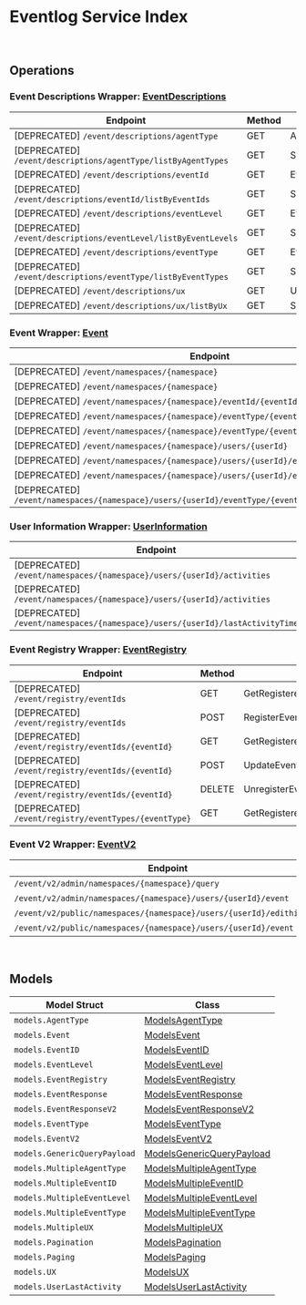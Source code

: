 # Eventlog Service Index

&nbsp;

## Operations

### Event Descriptions Wrapper:  [EventDescriptions](../../eventlog-sdk/pkg/wrapper_eventDescriptions.go)
| Endpoint | Method | ID | Class | Wrapper | Example |
|---|---|---|---|---|---|
| [DEPRECATED] `/event/descriptions/agentType` | GET | AgentTypeDescriptionHandlerShort | [AgentTypeDescriptionHandlerShort](../../eventlog-sdk/pkg/eventlogclient/event_descriptions/event_descriptions_client.go) | [AgentTypeDescriptionHandlerShort](../../eventlog-sdk/pkg/wrapper_eventDescriptions.go) | [AgentTypeDescriptionHandlerShort](../../samples/cli/cmd/eventlog/eventDescriptions/agentTypeDescriptionHandler.go) |
| [DEPRECATED] `/event/descriptions/agentType/listByAgentTypes` | GET | SpecificAgentTypeDescriptionHandlerShort | [SpecificAgentTypeDescriptionHandlerShort](../../eventlog-sdk/pkg/eventlogclient/event_descriptions/event_descriptions_client.go) | [SpecificAgentTypeDescriptionHandlerShort](../../eventlog-sdk/pkg/wrapper_eventDescriptions.go) | [SpecificAgentTypeDescriptionHandlerShort](../../samples/cli/cmd/eventlog/eventDescriptions/specificAgentTypeDescriptionHandler.go) |
| [DEPRECATED] `/event/descriptions/eventId` | GET | EventIDDescriptionHandlerShort | [EventIDDescriptionHandlerShort](../../eventlog-sdk/pkg/eventlogclient/event_descriptions/event_descriptions_client.go) | [EventIDDescriptionHandlerShort](../../eventlog-sdk/pkg/wrapper_eventDescriptions.go) | [EventIDDescriptionHandlerShort](../../samples/cli/cmd/eventlog/eventDescriptions/eventIDDescriptionHandler.go) |
| [DEPRECATED] `/event/descriptions/eventId/listByEventIds` | GET | SpecificEventIDDescriptionHandlerShort | [SpecificEventIDDescriptionHandlerShort](../../eventlog-sdk/pkg/eventlogclient/event_descriptions/event_descriptions_client.go) | [SpecificEventIDDescriptionHandlerShort](../../eventlog-sdk/pkg/wrapper_eventDescriptions.go) | [SpecificEventIDDescriptionHandlerShort](../../samples/cli/cmd/eventlog/eventDescriptions/specificEventIDDescriptionHandler.go) |
| [DEPRECATED] `/event/descriptions/eventLevel` | GET | EventLevelDescriptionHandlerShort | [EventLevelDescriptionHandlerShort](../../eventlog-sdk/pkg/eventlogclient/event_descriptions/event_descriptions_client.go) | [EventLevelDescriptionHandlerShort](../../eventlog-sdk/pkg/wrapper_eventDescriptions.go) | [EventLevelDescriptionHandlerShort](../../samples/cli/cmd/eventlog/eventDescriptions/eventLevelDescriptionHandler.go) |
| [DEPRECATED] `/event/descriptions/eventLevel/listByEventLevels` | GET | SpecificEventLevelDescriptionHandlerShort | [SpecificEventLevelDescriptionHandlerShort](../../eventlog-sdk/pkg/eventlogclient/event_descriptions/event_descriptions_client.go) | [SpecificEventLevelDescriptionHandlerShort](../../eventlog-sdk/pkg/wrapper_eventDescriptions.go) | [SpecificEventLevelDescriptionHandlerShort](../../samples/cli/cmd/eventlog/eventDescriptions/specificEventLevelDescriptionHandler.go) |
| [DEPRECATED] `/event/descriptions/eventType` | GET | EventTypeDescriptionHandlerShort | [EventTypeDescriptionHandlerShort](../../eventlog-sdk/pkg/eventlogclient/event_descriptions/event_descriptions_client.go) | [EventTypeDescriptionHandlerShort](../../eventlog-sdk/pkg/wrapper_eventDescriptions.go) | [EventTypeDescriptionHandlerShort](../../samples/cli/cmd/eventlog/eventDescriptions/eventTypeDescriptionHandler.go) |
| [DEPRECATED] `/event/descriptions/eventType/listByEventTypes` | GET | SpecificEventTypeDescriptionHandlerShort | [SpecificEventTypeDescriptionHandlerShort](../../eventlog-sdk/pkg/eventlogclient/event_descriptions/event_descriptions_client.go) | [SpecificEventTypeDescriptionHandlerShort](../../eventlog-sdk/pkg/wrapper_eventDescriptions.go) | [SpecificEventTypeDescriptionHandlerShort](../../samples/cli/cmd/eventlog/eventDescriptions/specificEventTypeDescriptionHandler.go) |
| [DEPRECATED] `/event/descriptions/ux` | GET | UXNameDescriptionHandlerShort | [UXNameDescriptionHandlerShort](../../eventlog-sdk/pkg/eventlogclient/event_descriptions/event_descriptions_client.go) | [UXNameDescriptionHandlerShort](../../eventlog-sdk/pkg/wrapper_eventDescriptions.go) | [UXNameDescriptionHandlerShort](../../samples/cli/cmd/eventlog/eventDescriptions/uxNameDescriptionHandler.go) |
| [DEPRECATED] `/event/descriptions/ux/listByUx` | GET | SpecificUXDescriptionHandlerShort | [SpecificUXDescriptionHandlerShort](../../eventlog-sdk/pkg/eventlogclient/event_descriptions/event_descriptions_client.go) | [SpecificUXDescriptionHandlerShort](../../eventlog-sdk/pkg/wrapper_eventDescriptions.go) | [SpecificUXDescriptionHandlerShort](../../samples/cli/cmd/eventlog/eventDescriptions/specificUXDescriptionHandler.go) |

### Event Wrapper:  [Event](../../eventlog-sdk/pkg/wrapper_event.go)
| Endpoint | Method | ID | Class | Wrapper | Example |
|---|---|---|---|---|---|
| [DEPRECATED] `/event/namespaces/{namespace}` | GET | GetEventByNamespaceHandlerShort | [GetEventByNamespaceHandlerShort](../../eventlog-sdk/pkg/eventlogclient/event/event_client.go) | [GetEventByNamespaceHandlerShort](../../eventlog-sdk/pkg/wrapper_event.go) | [GetEventByNamespaceHandlerShort](../../samples/cli/cmd/eventlog/event/getEventByNamespaceHandler.go) |
| [DEPRECATED] `/event/namespaces/{namespace}` | POST | PostEventHandlerShort | [PostEventHandlerShort](../../eventlog-sdk/pkg/eventlogclient/event/event_client.go) | [PostEventHandlerShort](../../eventlog-sdk/pkg/wrapper_event.go) | [PostEventHandlerShort](../../samples/cli/cmd/eventlog/event/postEventHandler.go) |
| [DEPRECATED] `/event/namespaces/{namespace}/eventId/{eventId}` | GET | GetEventByEventIDHandlerShort | [GetEventByEventIDHandlerShort](../../eventlog-sdk/pkg/eventlogclient/event/event_client.go) | [GetEventByEventIDHandlerShort](../../eventlog-sdk/pkg/wrapper_event.go) | [GetEventByEventIDHandlerShort](../../samples/cli/cmd/eventlog/event/getEventByEventIDHandler.go) |
| [DEPRECATED] `/event/namespaces/{namespace}/eventType/{eventType}` | GET | GetEventByEventTypeHandlerShort | [GetEventByEventTypeHandlerShort](../../eventlog-sdk/pkg/eventlogclient/event/event_client.go) | [GetEventByEventTypeHandlerShort](../../eventlog-sdk/pkg/wrapper_event.go) | [GetEventByEventTypeHandlerShort](../../samples/cli/cmd/eventlog/event/getEventByEventTypeHandler.go) |
| [DEPRECATED] `/event/namespaces/{namespace}/eventType/{eventType}/eventId/{eventId}` | GET | GetEventByEventTypeAndEventIDHandlerShort | [GetEventByEventTypeAndEventIDHandlerShort](../../eventlog-sdk/pkg/eventlogclient/event/event_client.go) | [GetEventByEventTypeAndEventIDHandlerShort](../../eventlog-sdk/pkg/wrapper_event.go) | [GetEventByEventTypeAndEventIDHandlerShort](../../samples/cli/cmd/eventlog/event/getEventByEventTypeAndEventIDHandler.go) |
| [DEPRECATED] `/event/namespaces/{namespace}/users/{userId}` | GET | GetEventByUserIDHandlerShort | [GetEventByUserIDHandlerShort](../../eventlog-sdk/pkg/eventlogclient/event/event_client.go) | [GetEventByUserIDHandlerShort](../../eventlog-sdk/pkg/wrapper_event.go) | [GetEventByUserIDHandlerShort](../../samples/cli/cmd/eventlog/event/getEventByUserIDHandler.go) |
| [DEPRECATED] `/event/namespaces/{namespace}/users/{userId}/eventId/{eventId}` | GET | GetEventByUserIDAndEventIDHandlerShort | [GetEventByUserIDAndEventIDHandlerShort](../../eventlog-sdk/pkg/eventlogclient/event/event_client.go) | [GetEventByUserIDAndEventIDHandlerShort](../../eventlog-sdk/pkg/wrapper_event.go) | [GetEventByUserIDAndEventIDHandlerShort](../../samples/cli/cmd/eventlog/event/getEventByUserIDAndEventIDHandler.go) |
| [DEPRECATED] `/event/namespaces/{namespace}/users/{userId}/eventType/{eventType}` | GET | GetEventByUserIDAndEventTypeHandlerShort | [GetEventByUserIDAndEventTypeHandlerShort](../../eventlog-sdk/pkg/eventlogclient/event/event_client.go) | [GetEventByUserIDAndEventTypeHandlerShort](../../eventlog-sdk/pkg/wrapper_event.go) | [GetEventByUserIDAndEventTypeHandlerShort](../../samples/cli/cmd/eventlog/event/getEventByUserIDAndEventTypeHandler.go) |
| [DEPRECATED] `/event/namespaces/{namespace}/users/{userId}/eventType/{eventType}/eventId/{eventId}` | GET | GetEventByUserEventIDAndEventTypeHandlerShort | [GetEventByUserEventIDAndEventTypeHandlerShort](../../eventlog-sdk/pkg/eventlogclient/event/event_client.go) | [GetEventByUserEventIDAndEventTypeHandlerShort](../../eventlog-sdk/pkg/wrapper_event.go) | [GetEventByUserEventIDAndEventTypeHandlerShort](../../samples/cli/cmd/eventlog/event/getEventByUserEventIDAndEventTypeHandler.go) |

### User Information Wrapper:  [UserInformation](../../eventlog-sdk/pkg/wrapper_userInformation.go)
| Endpoint | Method | ID | Class | Wrapper | Example |
|---|---|---|---|---|---|
| [DEPRECATED] `/event/namespaces/{namespace}/users/{userId}/activities` | GET | GetUserActivitiesHandlerShort | [GetUserActivitiesHandlerShort](../../eventlog-sdk/pkg/eventlogclient/user_information/user_information_client.go) | [GetUserActivitiesHandlerShort](../../eventlog-sdk/pkg/wrapper_userInformation.go) | [GetUserActivitiesHandlerShort](../../samples/cli/cmd/eventlog/userInformation/getUserActivitiesHandler.go) |
| [DEPRECATED] `/event/namespaces/{namespace}/users/{userId}/activities` | DELETE | DeleteUserActivitiesHandlerShort | [DeleteUserActivitiesHandlerShort](../../eventlog-sdk/pkg/eventlogclient/user_information/user_information_client.go) | [DeleteUserActivitiesHandlerShort](../../eventlog-sdk/pkg/wrapper_userInformation.go) | [DeleteUserActivitiesHandlerShort](../../samples/cli/cmd/eventlog/userInformation/deleteUserActivitiesHandler.go) |
| [DEPRECATED] `/event/namespaces/{namespace}/users/{userId}/lastActivityTime` | GET | LastUserActivityTimeHandlerShort | [LastUserActivityTimeHandlerShort](../../eventlog-sdk/pkg/eventlogclient/user_information/user_information_client.go) | [LastUserActivityTimeHandlerShort](../../eventlog-sdk/pkg/wrapper_userInformation.go) | [LastUserActivityTimeHandlerShort](../../samples/cli/cmd/eventlog/userInformation/lastUserActivityTimeHandler.go) |

### Event Registry Wrapper:  [EventRegistry](../../eventlog-sdk/pkg/wrapper_eventRegistry.go)
| Endpoint | Method | ID | Class | Wrapper | Example |
|---|---|---|---|---|---|
| [DEPRECATED] `/event/registry/eventIds` | GET | GetRegisteredEventsHandlerShort | [GetRegisteredEventsHandlerShort](../../eventlog-sdk/pkg/eventlogclient/event_registry/event_registry_client.go) | [GetRegisteredEventsHandlerShort](../../eventlog-sdk/pkg/wrapper_eventRegistry.go) | [GetRegisteredEventsHandlerShort](../../samples/cli/cmd/eventlog/eventRegistry/getRegisteredEventsHandler.go) |
| [DEPRECATED] `/event/registry/eventIds` | POST | RegisterEventHandlerShort | [RegisterEventHandlerShort](../../eventlog-sdk/pkg/eventlogclient/event_registry/event_registry_client.go) | [RegisterEventHandlerShort](../../eventlog-sdk/pkg/wrapper_eventRegistry.go) | [RegisterEventHandlerShort](../../samples/cli/cmd/eventlog/eventRegistry/registerEventHandler.go) |
| [DEPRECATED] `/event/registry/eventIds/{eventId}` | GET | GetRegisteredEventIDHandlerShort | [GetRegisteredEventIDHandlerShort](../../eventlog-sdk/pkg/eventlogclient/event_registry/event_registry_client.go) | [GetRegisteredEventIDHandlerShort](../../eventlog-sdk/pkg/wrapper_eventRegistry.go) | [GetRegisteredEventIDHandlerShort](../../samples/cli/cmd/eventlog/eventRegistry/getRegisteredEventIDHandler.go) |
| [DEPRECATED] `/event/registry/eventIds/{eventId}` | POST | UpdateEventRegistryHandlerShort | [UpdateEventRegistryHandlerShort](../../eventlog-sdk/pkg/eventlogclient/event_registry/event_registry_client.go) | [UpdateEventRegistryHandlerShort](../../eventlog-sdk/pkg/wrapper_eventRegistry.go) | [UpdateEventRegistryHandlerShort](../../samples/cli/cmd/eventlog/eventRegistry/updateEventRegistryHandler.go) |
| [DEPRECATED] `/event/registry/eventIds/{eventId}` | DELETE | UnregisterEventIDHandlerShort | [UnregisterEventIDHandlerShort](../../eventlog-sdk/pkg/eventlogclient/event_registry/event_registry_client.go) | [UnregisterEventIDHandlerShort](../../eventlog-sdk/pkg/wrapper_eventRegistry.go) | [UnregisterEventIDHandlerShort](../../samples/cli/cmd/eventlog/eventRegistry/unregisterEventIDHandler.go) |
| [DEPRECATED] `/event/registry/eventTypes/{eventType}` | GET | GetRegisteredEventsByEventTypeHandlerShort | [GetRegisteredEventsByEventTypeHandlerShort](../../eventlog-sdk/pkg/eventlogclient/event_registry/event_registry_client.go) | [GetRegisteredEventsByEventTypeHandlerShort](../../eventlog-sdk/pkg/wrapper_eventRegistry.go) | [GetRegisteredEventsByEventTypeHandlerShort](../../samples/cli/cmd/eventlog/eventRegistry/getRegisteredEventsByEventTypeHandler.go) |

### Event V2 Wrapper:  [EventV2](../../eventlog-sdk/pkg/wrapper_eventV2.go)
| Endpoint | Method | ID | Class | Wrapper | Example |
|---|---|---|---|---|---|
| `/event/v2/admin/namespaces/{namespace}/query` | POST | QueryEventStreamHandlerShort | [QueryEventStreamHandlerShort](../../eventlog-sdk/pkg/eventlogclient/event_v2/event_v2_client.go) | [QueryEventStreamHandlerShort](../../eventlog-sdk/pkg/wrapper_eventV2.go) | [QueryEventStreamHandlerShort](../../samples/cli/cmd/eventlog/eventV2/queryEventStreamHandler.go) |
| `/event/v2/admin/namespaces/{namespace}/users/{userId}/event` | GET | GetEventSpecificUserV2HandlerShort | [GetEventSpecificUserV2HandlerShort](../../eventlog-sdk/pkg/eventlogclient/event_v2/event_v2_client.go) | [GetEventSpecificUserV2HandlerShort](../../eventlog-sdk/pkg/wrapper_eventV2.go) | [GetEventSpecificUserV2HandlerShort](../../samples/cli/cmd/eventlog/eventV2/getEventSpecificUserV2Handler.go) |
| `/event/v2/public/namespaces/{namespace}/users/{userId}/edithistory` | GET | GetPublicEditHistoryShort | [GetPublicEditHistoryShort](../../eventlog-sdk/pkg/eventlogclient/event_v2/event_v2_client.go) | [GetPublicEditHistoryShort](../../eventlog-sdk/pkg/wrapper_eventV2.go) | [GetPublicEditHistoryShort](../../samples/cli/cmd/eventlog/eventV2/getPublicEditHistory.go) |
| `/event/v2/public/namespaces/{namespace}/users/{userId}/event` | GET | GetUserEventsV2PublicShort | [GetUserEventsV2PublicShort](../../eventlog-sdk/pkg/eventlogclient/event_v2/event_v2_client.go) | [GetUserEventsV2PublicShort](../../eventlog-sdk/pkg/wrapper_eventV2.go) | [GetUserEventsV2PublicShort](../../samples/cli/cmd/eventlog/eventV2/getUserEventsV2Public.go) |


&nbsp;  

## Models

| Model Struct | Class |
|---|---|
| `models.AgentType` | [ModelsAgentType ](../../eventlog-sdk/pkg/eventlogclientmodels/models_agent_type.go) |
| `models.Event` | [ModelsEvent ](../../eventlog-sdk/pkg/eventlogclientmodels/models_event.go) |
| `models.EventID` | [ModelsEventID ](../../eventlog-sdk/pkg/eventlogclientmodels/models_event_id.go) |
| `models.EventLevel` | [ModelsEventLevel ](../../eventlog-sdk/pkg/eventlogclientmodels/models_event_level.go) |
| `models.EventRegistry` | [ModelsEventRegistry ](../../eventlog-sdk/pkg/eventlogclientmodels/models_event_registry.go) |
| `models.EventResponse` | [ModelsEventResponse ](../../eventlog-sdk/pkg/eventlogclientmodels/models_event_response.go) |
| `models.EventResponseV2` | [ModelsEventResponseV2 ](../../eventlog-sdk/pkg/eventlogclientmodels/models_event_response_v2.go) |
| `models.EventType` | [ModelsEventType ](../../eventlog-sdk/pkg/eventlogclientmodels/models_event_type.go) |
| `models.EventV2` | [ModelsEventV2 ](../../eventlog-sdk/pkg/eventlogclientmodels/models_event_v2.go) |
| `models.GenericQueryPayload` | [ModelsGenericQueryPayload ](../../eventlog-sdk/pkg/eventlogclientmodels/models_generic_query_payload.go) |
| `models.MultipleAgentType` | [ModelsMultipleAgentType ](../../eventlog-sdk/pkg/eventlogclientmodels/models_multiple_agent_type.go) |
| `models.MultipleEventID` | [ModelsMultipleEventID ](../../eventlog-sdk/pkg/eventlogclientmodels/models_multiple_event_id.go) |
| `models.MultipleEventLevel` | [ModelsMultipleEventLevel ](../../eventlog-sdk/pkg/eventlogclientmodels/models_multiple_event_level.go) |
| `models.MultipleEventType` | [ModelsMultipleEventType ](../../eventlog-sdk/pkg/eventlogclientmodels/models_multiple_event_type.go) |
| `models.MultipleUX` | [ModelsMultipleUX ](../../eventlog-sdk/pkg/eventlogclientmodels/models_multiple_u_x.go) |
| `models.Pagination` | [ModelsPagination ](../../eventlog-sdk/pkg/eventlogclientmodels/models_pagination.go) |
| `models.Paging` | [ModelsPaging ](../../eventlog-sdk/pkg/eventlogclientmodels/models_paging.go) |
| `models.UX` | [ModelsUX ](../../eventlog-sdk/pkg/eventlogclientmodels/models_u_x.go) |
| `models.UserLastActivity` | [ModelsUserLastActivity ](../../eventlog-sdk/pkg/eventlogclientmodels/models_user_last_activity.go) |
